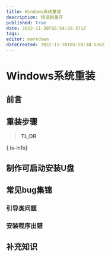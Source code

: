 ```yaml
---
title: Windows系统重装
description: 快进到重开
published: true
date: 2022-11-30T05:54:29.371Z
tags: 
editor: markdown
dateCreated: 2022-11-30T05:50:38.526Z
---
```


# Windows系统重装

## 前言

## 重装步骤

> **TL;DR**

{.is-info}

## 制作可启动安装U盘

## 常见bug集锦

### 引导类问题

### 安装程序出错

## 补充知识